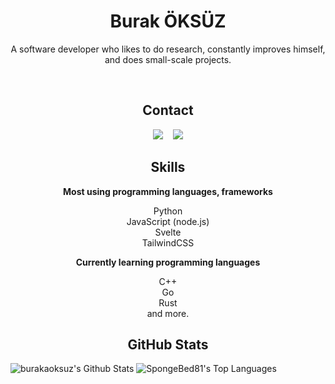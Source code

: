 <h1 align="center">Burak ÖKSÜZ</h1>
<p align="center" style="font-size: xxl;">A software developer who likes to do research, constantly improves himself, and does small-scale projects.</p>
<br>
<h2 align="center">Contact</h2>
<div align="center">
    <a href="https://discord.com/users/987659313935953950" target="_blank"><img src="https://shields.io/badge/Discord-111111.svg?&style=for-the-badge&logo=discord"></a>
    &nbsp;&nbsp;
    <a href="mailto:arwell@duck.com"><img src="https://shields.io/badge/MAIL-ffa136.svg?&style=for-the-badge&logo=gmail"/></a>
</div>
<h2 align="center">Skills</h2>
<div align="center">
    <p><b>Most using programming languages, frameworks</b></p>
    <p align="center">Python<br>JavaScript (node.js)<br>Svelte<br>TailwindCSS</p>
    <p><b>Currently learning programming languages</b></p>
    <p align="center">C++<br>Go<br>Rust<br>and more.</p>
</div>
<h2 align="center">GitHub Stats</h2>
<div>
<img alt="burakaoksuz's Github Stats" src="https://github-readme-stats.vercel.app/api?username=burakaoksuz&show_icons=true&count_private=true&theme=react&hide_border=true&bg_color=0D1117" />
    <img alt="SpongeBed81's Top Languages" src="https://github-readme-stats.vercel.app/api/top-langs/?username=SpongeBed81&langs_count=8&count_private=true&layout=compact&theme=react&hide_border=true&bg_color=0D1117" />
</div>
<p></p>
